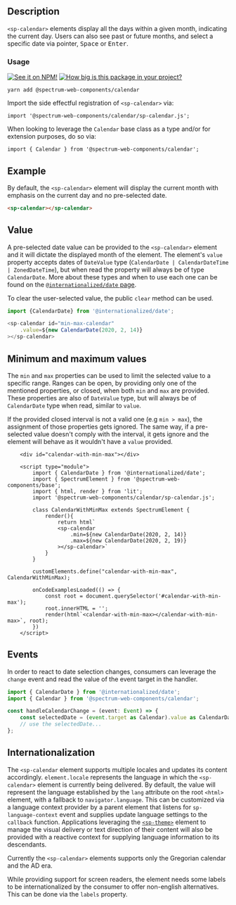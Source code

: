 ## Description

`<sp-calendar>` elements display all the days within a given month, indicating the current day. Users can also see past or future months, and select a specific date via pointer, <kbd>Space</kbd> or <kbd>Enter</kbd>.

### Usage

[![See it on NPM!](https://img.shields.io/npm/v/@spectrum-web-components/calendar?style=for-the-badge)](https://www.npmjs.com/package/@spectrum-web-components/calendar)
[![How big is this package in your project?](https://img.shields.io/bundlephobia/minzip/@spectrum-web-components/calendar?style=for-the-badge)](https://bundlephobia.com/result?p=@spectrum-web-components/calendar)

```
yarn add @spectrum-web-components/calendar
```

Import the side effectful registration of `<sp-calendar>` via:

```
import '@spectrum-web-components/calendar/sp-calendar.js';
```

When looking to leverage the `Calendar` base class as a type and/or for extension purposes, do so via:

```
import { Calendar } from '@spectrum-web-components/calendar';
```

## Example

By default, the `<sp-calendar>` element will display the current month with emphasis on the current day and no pre-selected date.

```html
<sp-calendar></sp-calendar>
```

## Value

A pre-selected date value can be provided to the `<sp-calendar>` element and it will dictate the displayed month of the element.
The element's `value` property accepts dates of `DateValue` type (`CalendarDate | CalendarDateTime | ZonedDateTime`), but when read the property will always be of type `CalendarDate`.
More about these types and when to use each one can be found on the [`@internationalized/date` page](https://react-spectrum.adobe.com/internationalized/date/index.html).

To clear the user-selected value, the public `clear` method can be used.

```ts
import {CalendarDate} from '@internationalized/date';

<sp-calendar id="min-max-calendar"
    .value=${new CalendarDate(2020, 2, 14)}
></sp-calendar>
```

## Minimum and maximum values

The `min` and `max` properties can be used to limit the selected value to a specific range. Ranges can be open, by providing only one of the mentioned properties, or closed, when both `min` and `max` are provided. These properties are also of `DateValue` type, but will always be of `CalendarDate` type when read, similar to `value`.

If the provided closed interval is not a valid one (e.g `min > max`), the assignment of those properties gets ignored. The same way, if a pre-selected value doesn't comply with the interval, it gets ignore and the element will behave as it wouldn't have a `value` provided.

```html-live
    <div id="calendar-with-min-max"></div>

    <script type="module">
        import { CalendarDate } from '@internationalized/date';
        import { SpectrumElement } from '@spectrum-web-components/base';
        import { html, render } from 'lit';
        import '@spectrum-web-components/calendar/sp-calendar.js';

        class CalendarWithMinMax extends SpectrumElement {
            render(){
                return html`
                <sp-calendar
                    .min=${new CalendarDate(2020, 2, 14)}
                    .max=${new CalendarDate(2020, 2, 19)}
                ></sp-calendar>`
            }
        }

        customElements.define("calendar-with-min-max", CalendarWithMinMax);

        onCodeExamplesLoaded(() => {
            const root = document.querySelector('#calendar-with-min-max');
            root.innerHTML = '';
            render(html`<calendar-with-min-max></calendar-with-min-max>`, root);
        })
    </script>
```

<script type="module">
    window.onCodeExamplesLoaded = (callback) => {
        customElements.whenDefined('code-example').then(() => {
            Promise.all([...document.querySelectorAll('code-example')].map(example => example.updateComplete)).then(callback);
        });
    }
</script>

<script type="module">
    import { CalendarDate } from '@internationalized/date';
    import { SpectrumElement } from '@spectrum-web-components/base';
    import { html, render } from 'lit';
    import '@spectrum-web-components/calendar/sp-calendar.js';

    class CalendarWithMinMax extends SpectrumElement {
        render(){
            return html`
            <sp-calendar
                .min=${new CalendarDate(2020, 2, 14)}
                .max=${new CalendarDate(2020, 2, 19)}
            ></sp-calendar>`
        }
    }

    customElements.define("calendar-with-min-max", CalendarWithMinMax);

    onCodeExamplesLoaded(() => {
        const root = document.querySelector('#calendar-with-min-max');
        root.innerHTML = '';
        render(html`<calendar-with-min-max></calendar-with-min-max>`, root);
    })
</script>

## Events

In order to react to date selection changes, consumers can leverage the `change` event and read the value of the event target in the handler.

```ts
import { CalendarDate } from '@internationalized/date';
import { Calendar } from '@spectrum-web-components/calendar';

const handleCalendarChange = (event: Event) => {
    const selectedDate = (event.target as Calendar).value as CalendarDate;
    // use the selectedDate...
};
```

## Internationalization

The `<sp-calendar` element supports multiple locales and updates its content accordingly.
`element.locale` represents the language in which the `<sp-calendar>` element is currently being delivered. By default, the value will represent the language established by the `lang` attribute on the root `<html>` element, with a fallback to `navigator.language`. This can be customized via a language context provider by a parent element that listens for `sp-language-context` event and supplies update language settings to the `callback` function. Applications leveraging the [`<sp-theme>`](./components/theme) element to manage the visual delivery or text direction of their content will also be provided with a reactive context for supplying language information to its descendants.

Currently the `<sp-calendar>` elements supports only the Gregorian calendar and the AD era.

While providing support for screen readers, the element needs some labels to be internationalized by the consumer to offer non-english alternatives. This can be done via the `labels` property.
